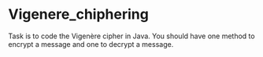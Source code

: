 # Vigenere_chiphering
Task is to code the Vigenère cipher in Java. You should have one method to encrypt a  message and one to decrypt a message. 
